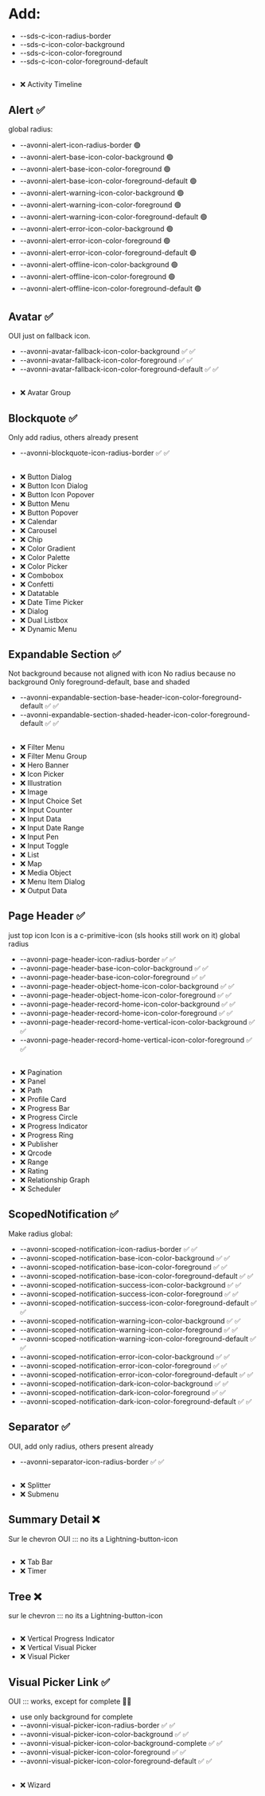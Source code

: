 # Add:
- --sds-c-icon-radius-border
- --sds-c-icon-color-background
- --sds-c-icon-color-foreground
- --sds-c-icon-color-foreground-default
##
- ❌ Activity Timeline
## Alert ✅
global radius:
- --avonni-alert-icon-radius-border 🟢
- --avonni-alert-base-icon-color-background 🟢
- --avonni-alert-base-icon-color-foreground 🟢
- --avonni-alert-base-icon-color-foreground-default 🟢
- --avonni-alert-warning-icon-color-background 🟢
- --avonni-alert-warning-icon-color-foreground 🟢
- --avonni-alert-warning-icon-color-foreground-default 🟢
- --avonni-alert-error-icon-color-background 🟢
- --avonni-alert-error-icon-color-foreground 🟢
- --avonni-alert-error-icon-color-foreground-default 🟢
- --avonni-alert-offline-icon-color-background 🟢
- --avonni-alert-offline-icon-color-foreground 🟢
- --avonni-alert-offline-icon-color-foreground-default 🟢
## Avatar ✅
OUI just on fallback icon. 
- --avonni-avatar-fallback-icon-color-background ✅ ✅
- --avonni-avatar-fallback-icon-color-foreground ✅ ✅
- --avonni-avatar-fallback-icon-color-foreground-default ✅ ✅
##
- ❌ Avatar Group
## Blockquote ✅
Only add radius, others already present
- --avonni-blockquote-icon-radius-border ✅ ✅
##
- ❌ Button Dialog
- ❌ Button Icon Dialog
- ❌ Button Icon Popover
- ❌ Button Menu
- ❌ Button Popover
- ❌ Calendar
- ❌ Carousel
- ❌ Chip
- ❌ Color Gradient
- ❌ Color Palette
- ❌ Color Picker
- ❌ Combobox
- ❌ Confetti
- ❌ Datatable
- ❌ Date Time Picker
- ❌ Dialog
- ❌ Dual Listbox
- ❌ Dynamic Menu
## Expandable Section ✅
Not background because not aligned with icon
No radius because no background
Only foreground-default, base and shaded
- --avonni-expandable-section-base-header-icon-color-foreground-default ✅ ✅
- --avonni-expandable-section-shaded-header-icon-color-foreground-default ✅ ✅
##
- ❌ Filter Menu
- ❌ Filter Menu Group
- ❌ Hero Banner
- ❌ Icon Picker
- ❌ Illustration
- ❌ Image
- ❌ Input Choice Set
- ❌ Input Counter
- ❌ Input Data
- ❌ Input Date Range
- ❌ Input Pen
- ❌ Input Toggle
- ❌ List 
- ❌ Map
- ❌ Media Object
- ❌ Menu Item Dialog
- ❌ Output Data
## Page Header ✅
just top icon
Icon is a c-primitive-icon (sls hooks still work on it)
global radius
- --avonni-page-header-icon-radius-border ✅ ✅
- --avonni-page-header-base-icon-color-background ✅ ✅
- --avonni-page-header-base-icon-color-foreground ✅ ✅
- --avonni-page-header-object-home-icon-color-background ✅ ✅
- --avonni-page-header-object-home-icon-color-foreground ✅ ✅
- --avonni-page-header-record-home-icon-color-background ✅ ✅
- --avonni-page-header-record-home-icon-color-foreground ✅ ✅
- --avonni-page-header-record-home-vertical-icon-color-background ✅ ✅
- --avonni-page-header-record-home-vertical-icon-color-foreground ✅ ✅
##
- ❌ Pagination
- ❌ Panel
- ❌ Path
- ❌ Profile Card
- ❌ Progress Bar
- ❌ Progress Circle
- ❌ Progress Indicator
- ❌ Progress Ring
- ❌ Publisher
- ❌ Qrcode
- ❌ Range
- ❌ Rating
- ❌ Relationship Graph
- ❌ Scheduler
## ScopedNotification ✅
Make radius global:
- --avonni-scoped-notification-icon-radius-border ✅ ✅
- --avonni-scoped-notification-base-icon-color-background ✅ ✅
- --avonni-scoped-notification-base-icon-color-foreground ✅ ✅
- --avonni-scoped-notification-base-icon-color-foreground-default ✅ ✅
- --avonni-scoped-notification-success-icon-color-background ✅ ✅
- --avonni-scoped-notification-success-icon-color-foreground ✅ ✅
- --avonni-scoped-notification-success-icon-color-foreground-default ✅ ✅
- --avonni-scoped-notification-warning-icon-color-background ✅ ✅
- --avonni-scoped-notification-warning-icon-color-foreground ✅ ✅
- --avonni-scoped-notification-warning-icon-color-foreground-default ✅ ✅
- --avonni-scoped-notification-error-icon-color-background ✅ ✅
- --avonni-scoped-notification-error-icon-color-foreground ✅ ✅
- --avonni-scoped-notification-error-icon-color-foreground-default ✅ ✅
- --avonni-scoped-notification-dark-icon-color-background ✅ ✅
- --avonni-scoped-notification-dark-icon-color-foreground ✅ ✅
- --avonni-scoped-notification-dark-icon-color-foreground-default ✅ ✅
## Separator ✅
OUI, add only radius, others present already
- --avonni-separator-icon-radius-border ✅ ✅
##
- ❌ Splitter
- ❌ Submenu
## Summary Detail ❌
Sur le chevron OUI ::: no its a Lightning-button-icon
##
- ❌ Tab Bar
- ❌ Timer
## Tree ❌
sur le chevron ::: no its a Lightning-button-icon
##
- ❌ Vertical Progress Indicator
- ❌ Vertical Visual Picker
- ❌ Visual Picker

## Visual Picker Link ✅
OUI ::: works, except for complete 🤦‍♂️
- use only background for complete
- --avonni-visual-picker-icon-radius-border ✅ ✅
- --avonni-visual-picker-icon-color-background ✅ ✅
- --avonni-visual-picker-icon-color-background-complete ✅ ✅
- --avonni-visual-picker-icon-color-foreground ✅ ✅
- --avonni-visual-picker-icon-color-foreground-default ✅ ✅
##
- ❌ Wizard